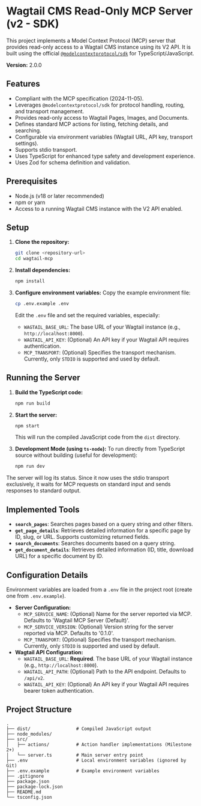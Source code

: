 # Wagtail CMS Read-Only MCP Server (v2 - SDK)

This project implements a Model Context Protocol (MCP) server that provides read-only access to a Wagtail CMS instance using its V2 API.
It is built using the official [`@modelcontextprotocol/sdk`](https://github.com/modelcontextprotocol/sdk) for TypeScript/JavaScript.

**Version:** 2.0.0

## Features

*   Compliant with the MCP specification (2024-11-05).
*   Leverages `@modelcontextprotocol/sdk` for protocol handling, routing, and transport management.
*   Provides read-only access to Wagtail Pages, Images, and Documents.
*   Defines standard MCP actions for listing, fetching details, and searching.
*   Configurable via environment variables (Wagtail URL, API key, transport settings).
*   Supports stdio transport.
*   Uses TypeScript for enhanced type safety and development experience.
*   Uses Zod for schema definition and validation.

## Prerequisites

*   Node.js (v18 or later recommended)
*   npm or yarn
*   Access to a running Wagtail CMS instance with the V2 API enabled.

## Setup

1.  **Clone the repository:**
    ```bash
    git clone <repository-url>
    cd wagtail-mcp
    ```

2.  **Install dependencies:**
    ```bash
    npm install
    ```

3.  **Configure environment variables:**
    Copy the example environment file:
    ```bash
    cp .env.example .env
    ```
    Edit the `.env` file and set the required variables, especially:
    *   `WAGTAIL_BASE_URL`: The base URL of your Wagtail instance (e.g., `http://localhost:8000`).
    *   `WAGTAIL_API_KEY`: (Optional) An API key if your Wagtail API requires authentication.
    *   `MCP_TRANSPORT`: (Optional) Specifies the transport mechanism. Currently, only `STDIO` is supported and used by default.

## Running the Server

1.  **Build the TypeScript code:**
    ```bash
    npm run build
    ```

2.  **Start the server:**
    ```bash
    npm start
    ```
    This will run the compiled JavaScript code from the `dist` directory.

3.  **Development Mode (using `ts-node`):**
    To run directly from TypeScript source without building (useful for development):
    ```bash
    npm run dev
    ```

The server will log its status. Since it now uses the stdio transport exclusively, it waits for MCP requests on standard input and sends responses to standard output.

## Implemented Tools

*   **`search_pages`**: Searches pages based on a query string and other filters.
*   **`get_page_details`**: Retrieves detailed information for a specific page by ID, slug, or URL. Supports customizing returned fields.
*   **`search_documents`**: Searches documents based on a query string.
*   **`get_document_details`**: Retrieves detailed information (ID, title, download URL) for a specific document by ID.

## Configuration Details

Environment variables are loaded from a `.env` file in the project root (create one from `.env.example`).

*   **Server Configuration:**
    *   `MCP_SERVICE_NAME`: (Optional) Name for the server reported via MCP. Defaults to 'Wagtail MCP Server (Default)'.
    *   `MCP_SERVICE_VERSION`: (Optional) Version string for the server reported via MCP. Defaults to '0.1.0'.
    *   `MCP_TRANSPORT`: (Optional) Specifies the transport mechanism. Currently, only `STDIO` is supported and used by default.
*   **Wagtail API Configuration:**
    *   `WAGTAIL_BASE_URL`: **Required**. The base URL of your Wagtail instance (e.g., `http://localhost:8000`).
    *   `WAGTAIL_API_PATH`: (Optional) Path to the API endpoint. Defaults to `/api/v2`.
    *   `WAGTAIL_API_KEY`: (Optional) An API key if your Wagtail API requires bearer token authentication.

## Project Structure

```
.
├── dist/                 # Compiled JavaScript output
├── node_modules/
├── src/
│   ├── actions/          # Action handler implementations (Milestone 2+)
│   └── server.ts         # Main server entry point
├── .env                  # Local environment variables (ignored by Git)
├── .env.example          # Example environment variables
├── .gitignore
├── package.json
├── package-lock.json
├── README.md
└── tsconfig.json
```

